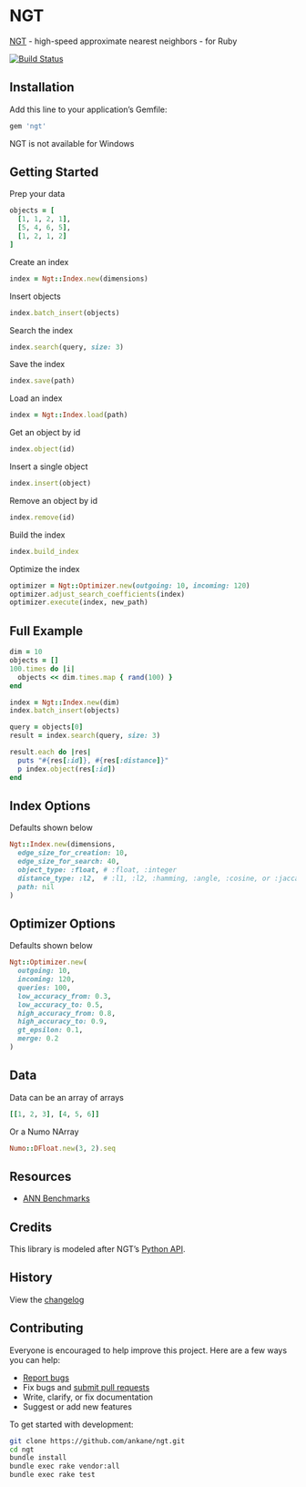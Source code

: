 # NGT

[NGT](https://github.com/yahoojapan/NGT) - high-speed approximate nearest neighbors - for Ruby

[![Build Status](https://travis-ci.org/ankane/ngt.svg?branch=master)](https://travis-ci.org/ankane/ngt)

## Installation

Add this line to your application’s Gemfile:

```ruby
gem 'ngt'
```

NGT is not available for Windows

## Getting Started

Prep your data

```ruby
objects = [
  [1, 1, 2, 1],
  [5, 4, 6, 5],
  [1, 2, 1, 2]
]
```

Create an index

```ruby
index = Ngt::Index.new(dimensions)
```

Insert objects

```ruby
index.batch_insert(objects)
```

Search the index

```ruby
index.search(query, size: 3)
```

Save the index

```ruby
index.save(path)
```

Load an index

```ruby
index = Ngt::Index.load(path)
```

Get an object by id

```ruby
index.object(id)
```

Insert a single object

```ruby
index.insert(object)
```

Remove an object by id

```ruby
index.remove(id)
```

Build the index

```ruby
index.build_index
```

Optimize the index

```ruby
optimizer = Ngt::Optimizer.new(outgoing: 10, incoming: 120)
optimizer.adjust_search_coefficients(index)
optimizer.execute(index, new_path)
```

## Full Example

```ruby
dim = 10
objects = []
100.times do |i|
  objects << dim.times.map { rand(100) }
end

index = Ngt::Index.new(dim)
index.batch_insert(objects)

query = objects[0]
result = index.search(query, size: 3)

result.each do |res|
  puts "#{res[:id]}, #{res[:distance]}"
  p index.object(res[:id])
end
```

## Index Options

Defaults shown below

```ruby
Ngt::Index.new(dimensions,
  edge_size_for_creation: 10,
  edge_size_for_search: 40,
  object_type: :float, # :float, :integer
  distance_type: :l2,  # :l1, :l2, :hamming, :angle, :cosine, or :jaccard
  path: nil
)
```

## Optimizer Options

Defaults shown below

```ruby
Ngt::Optimizer.new(
  outgoing: 10,
  incoming: 120,
  queries: 100,
  low_accuracy_from: 0.3,
  low_accuracy_to: 0.5,
  high_accuracy_from: 0.8,
  high_accuracy_to: 0.9,
  gt_epsilon: 0.1,
  merge: 0.2
)
```

## Data

Data can be an array of arrays

```ruby
[[1, 2, 3], [4, 5, 6]]
```

Or a Numo NArray

```ruby
Numo::DFloat.new(3, 2).seq
```

## Resources

- [ANN Benchmarks](https://github.com/erikbern/ann-benchmarks)

## Credits

This library is modeled after NGT’s [Python API](https://github.com/yahoojapan/NGT/blob/master/python/README-ngtpy.md).

## History

View the [changelog](https://github.com/ankane/ngt/blob/master/CHANGELOG.md)

## Contributing

Everyone is encouraged to help improve this project. Here are a few ways you can help:

- [Report bugs](https://github.com/ankane/ngt/issues)
- Fix bugs and [submit pull requests](https://github.com/ankane/ngt/pulls)
- Write, clarify, or fix documentation
- Suggest or add new features

To get started with development:

```sh
git clone https://github.com/ankane/ngt.git
cd ngt
bundle install
bundle exec rake vendor:all
bundle exec rake test
```
